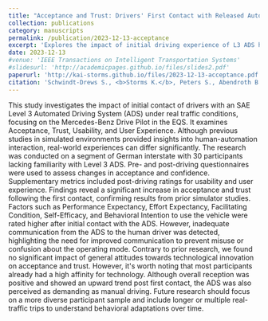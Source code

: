 ```yaml
---
title: "Acceptance and Trust: Drivers' First Contact with Released Automated Vehicles in Naturalistic Traffic"
collection: publications
category: manuscripts
permalink: /publication/2023-12-13-acceptance
excerpt: 'Explores the impact of initial driving experience of L3 ADS has on drivers Acceptance and Trust towards L3 ADS.'
date: 2023-12-13
#venue: 'IEEE Transactions on Intelligent Transportation Systems'
#slidesurl: 'http://academicpages.github.io/files/slides2.pdf'
paperurl: 'http://kai-storms.github.io/files/2023-12-13-acceptance.pdf'
citation: 'Schwindt-Drews S., <b>Storms K.</b>, Peters S., Abendroth B., "Acceptance and Trust: Drivers First Contact with Released Automated Vehicles in Naturalistic Traffic," (2023), Preprint, doi: 10.48550/arXiv.2312.08957'
---
```


This study investigates the impact of initial contact of drivers with an SAE Level 3 Automated Driving System (ADS) under real traffic conditions, focusing on the Mercedes-Benz Drive Pilot in the EQS. It examines Acceptance, Trust, Usability, and User Experience. Although previous studies in simulated environments provided insights into human-automation interaction, real-world experiences can differ significantly. The research was conducted on a segment of German interstate with 30 participants lacking familiarity with Level 3 ADS. Pre- and post-driving questionnaires were used to assess changes in acceptance and confidence. Supplementary metrics included post-driving ratings for usability and user experience. Findings reveal a significant increase in acceptance and trust following the first contact, confirming results from prior simulator studies. Factors such as Performance Expectancy, Effort Expectancy, Facilitating Condition, Self-Efficacy, and Behavioral Intention to use the vehicle were rated higher after initial contact with the ADS. However, inadequate communication from the ADS to the human driver was detected, highlighting the need for improved communication to prevent misuse or confusion about the operating mode. Contrary to prior research, we found no significant impact of general attitudes towards technological innovation on acceptance and trust. However, it's worth noting that most participants already had a high affinity for technology. Although overall reception was positive and showed an upward trend post first contact, the ADS was also perceived as demanding as manual driving. Future research should focus on a more diverse participant sample and include longer or multiple real-traffic trips to understand behavioral adaptations over time. 